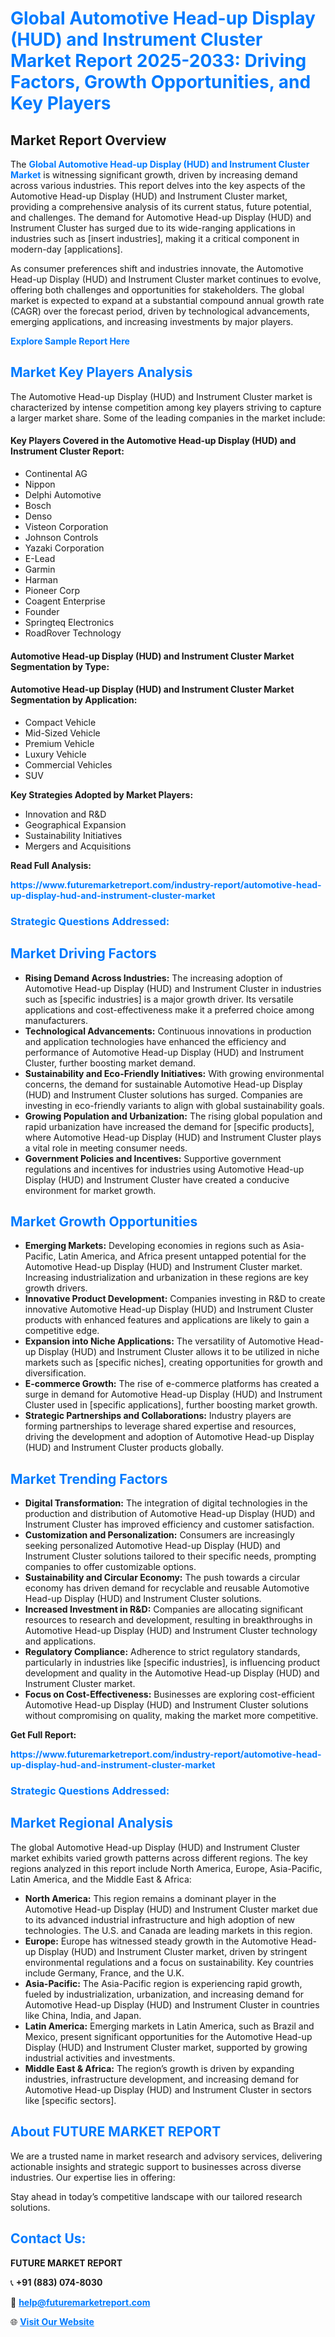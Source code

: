 <h1 style="color: #007BFF;">Global Automotive Head-up Display (HUD) and Instrument Cluster Market Report 2025-2033: Driving Factors, Growth Opportunities, and Key Players</h1>

<section id="overview">
<h2>Market Report Overview</h2>
<p>The <a href="https://www.futuremarketreport.com/industry-report/automotive-head-up-display-hud-and-instrument-cluster-market" style="color: #007BFF; text-decoration: none;"><strong>Global Automotive Head-up Display (HUD) and Instrument Cluster Market</strong></a> is witnessing significant growth, driven by increasing demand across various industries. This report delves into the key aspects of the Automotive Head-up Display (HUD) and Instrument Cluster market, providing a comprehensive analysis of its current status, future potential, and challenges. The demand for Automotive Head-up Display (HUD) and Instrument Cluster has surged due to its wide-ranging applications in industries such as [insert industries], making it a critical component in modern-day [applications].</p>
<p>As consumer preferences shift and industries innovate, the Automotive Head-up Display (HUD) and Instrument Cluster market continues to evolve, offering both challenges and opportunities for stakeholders. The global market is expected to expand at a substantial compound annual growth rate (CAGR) over the forecast period, driven by technological advancements, emerging applications, and increasing investments by major players.</p>
</section>

<section id="overview">
<p><a href="https://www.futuremarketreport.com/request-sample/reportId=60542" style="color: #007BFF; text-decoration: none;"><strong>Explore Sample Report Here</strong></a></p>
</section>

<section id="key-players">
<h2 style="color: #007BFF;">Market Key Players Analysis</h2>
<p>The Automotive Head-up Display (HUD) and Instrument Cluster market is characterized by intense competition among key players striving to capture a larger market share. Some of the leading companies in the market include:</p>
<h4>Key Players Covered in the Automotive Head-up Display (HUD) and Instrument Cluster Report:</h4>
<ul><li>Continental AG</li><li>Nippon</li><li>Delphi Automotive</li><li>Bosch</li><li>Denso</li><li>Visteon Corporation</li><li>Johnson Controls</li><li>Yazaki Corporation</li><li>E-Lead</li><li>Garmin</li><li>Harman</li><li>Pioneer Corp</li><li>Coagent Enterprise</li><li>Founder</li><li>Springteq Electronics</li><li>RoadRover Technology</li></ul>
<h4>Automotive Head-up Display (HUD) and Instrument Cluster Market Segmentation by Type:</h4>
<ul></ul>

<h4>Automotive Head-up Display (HUD) and Instrument Cluster Market Segmentation by Application:</h4>
<ul><li>Compact Vehicle</li><li>Mid-Sized Vehicle</li><li>Premium Vehicle</li><li>Luxury Vehicle</li><li>Commercial Vehicles</li><li>SUV</li></ul>
<p><strong>Key Strategies Adopted by Market Players:</strong></p>
<ul>
<li>Innovation and R&D</li>
<li>Geographical Expansion</li>
<li>Sustainability Initiatives</li>
<li>Mergers and Acquisitions</li>
</ul>
</section>

<section>
<p><strong>Read Full Analysis: </strong></p><a href="https://www.futuremarketreport.com/industry-report/automotive-head-up-display-hud-and-instrument-cluster-market" style="color: #007BFF; text-decoration: none;"><strong>https://www.futuremarketreport.com/industry-report/automotive-head-up-display-hud-and-instrument-cluster-market</strong></a>
<h3 style="color: #007BFF;">Strategic Questions Addressed:</h3>
</section>

<section id="driving-factors">
<h2 style="color: #007BFF;">Market Driving Factors</h2>
<ul>
<li><strong>Rising Demand Across Industries:</strong> The increasing adoption of Automotive Head-up Display (HUD) and Instrument Cluster in industries such as [specific industries] is a major growth driver. Its versatile applications and cost-effectiveness make it a preferred choice among manufacturers.</li>
<li><strong>Technological Advancements:</strong> Continuous innovations in production and application technologies have enhanced the efficiency and performance of Automotive Head-up Display (HUD) and Instrument Cluster, further boosting market demand.</li>
<li><strong>Sustainability and Eco-Friendly Initiatives:</strong> With growing environmental concerns, the demand for sustainable Automotive Head-up Display (HUD) and Instrument Cluster solutions has surged. Companies are investing in eco-friendly variants to align with global sustainability goals.</li>
<li><strong>Growing Population and Urbanization:</strong> The rising global population and rapid urbanization have increased the demand for [specific products], where Automotive Head-up Display (HUD) and Instrument Cluster plays a vital role in meeting consumer needs.</li>
<li><strong>Government Policies and Incentives:</strong> Supportive government regulations and incentives for industries using Automotive Head-up Display (HUD) and Instrument Cluster have created a conducive environment for market growth.</li>
</ul>
</section>

<section id="growth-opportunities">
<h2 style="color: #007BFF;">Market Growth Opportunities</h2>
<ul>
<li><strong>Emerging Markets:</strong> Developing economies in regions such as Asia-Pacific, Latin America, and Africa present untapped potential for the Automotive Head-up Display (HUD) and Instrument Cluster market. Increasing industrialization and urbanization in these regions are key growth drivers.</li>
<li><strong>Innovative Product Development:</strong> Companies investing in R&D to create innovative Automotive Head-up Display (HUD) and Instrument Cluster products with enhanced features and applications are likely to gain a competitive edge.</li>
<li><strong>Expansion into Niche Applications:</strong> The versatility of Automotive Head-up Display (HUD) and Instrument Cluster allows it to be utilized in niche markets such as [specific niches], creating opportunities for growth and diversification.</li>
<li><strong>E-commerce Growth:</strong> The rise of e-commerce platforms has created a surge in demand for Automotive Head-up Display (HUD) and Instrument Cluster used in [specific applications], further boosting market growth.</li>
<li><strong>Strategic Partnerships and Collaborations:</strong> Industry players are forming partnerships to leverage shared expertise and resources, driving the development and adoption of Automotive Head-up Display (HUD) and Instrument Cluster products globally.</li>
</ul>
</section>

<section id="trending-factors">
<h2 style="color: #007BFF;">Market Trending Factors</h2>
<ul>
<li><strong>Digital Transformation:</strong> The integration of digital technologies in the production and distribution of Automotive Head-up Display (HUD) and Instrument Cluster has improved efficiency and customer satisfaction.</li>
<li><strong>Customization and Personalization:</strong> Consumers are increasingly seeking personalized Automotive Head-up Display (HUD) and Instrument Cluster solutions tailored to their specific needs, prompting companies to offer customizable options.</li>
<li><strong>Sustainability and Circular Economy:</strong> The push towards a circular economy has driven demand for recyclable and reusable Automotive Head-up Display (HUD) and Instrument Cluster solutions.</li>
<li><strong>Increased Investment in R&D:</strong> Companies are allocating significant resources to research and development, resulting in breakthroughs in Automotive Head-up Display (HUD) and Instrument Cluster technology and applications.</li>
<li><strong>Regulatory Compliance:</strong> Adherence to strict regulatory standards, particularly in industries like [specific industries], is influencing product development and quality in the Automotive Head-up Display (HUD) and Instrument Cluster market.</li>
<li><strong>Focus on Cost-Effectiveness:</strong> Businesses are exploring cost-efficient Automotive Head-up Display (HUD) and Instrument Cluster solutions without compromising on quality, making the market more competitive.</li>
</ul>
</section>

<section>
<p><strong>Get Full Report: </strong></p><a href="https://www.futuremarketreport.com/industry-report/automotive-head-up-display-hud-and-instrument-cluster-market" style="color: #007BFF; text-decoration: none;"><strong>https://www.futuremarketreport.com/industry-report/automotive-head-up-display-hud-and-instrument-cluster-market</strong></a>
<h3 style="color: #007BFF;">Strategic Questions Addressed:</h3>
</section>


<section id="regional-analysis">
<h2 style="color: #007BFF;">Market Regional Analysis</h2>
<p>The global Automotive Head-up Display (HUD) and Instrument Cluster market exhibits varied growth patterns across different regions. The key regions analyzed in this report include North America, Europe, Asia-Pacific, Latin America, and the Middle East & Africa:</p>
<ul>
<li><strong>North America:</strong> This region remains a dominant player in the Automotive Head-up Display (HUD) and Instrument Cluster market due to its advanced industrial infrastructure and high adoption of new technologies. The U.S. and Canada are leading markets in this region.</li>
<li><strong>Europe:</strong> Europe has witnessed steady growth in the Automotive Head-up Display (HUD) and Instrument Cluster market, driven by stringent environmental regulations and a focus on sustainability. Key countries include Germany, France, and the U.K.</li>
<li><strong>Asia-Pacific:</strong> The Asia-Pacific region is experiencing rapid growth, fueled by industrialization, urbanization, and increasing demand for Automotive Head-up Display (HUD) and Instrument Cluster in countries like China, India, and Japan.</li>
<li><strong>Latin America:</strong> Emerging markets in Latin America, such as Brazil and Mexico, present significant opportunities for the Automotive Head-up Display (HUD) and Instrument Cluster market, supported by growing industrial activities and investments.</li>
<li><strong>Middle East & Africa:</strong> The region’s growth is driven by expanding industries, infrastructure development, and increasing demand for Automotive Head-up Display (HUD) and Instrument Cluster in sectors like [specific sectors].</li>
</ul>
</section>

<footer>
<h2 style="color: #007BFF;">About FUTURE MARKET REPORT</h2>
<p>We are a trusted name in market research and advisory services, delivering actionable insights and strategic support to businesses across diverse industries. Our expertise lies in offering:</p>

<p>Stay ahead in today’s competitive landscape with our tailored research solutions.</p>

<h2 style="color: #007BFF;">Contact Us:</h2>
<p><strong>FUTURE MARKET REPORT</strong></p>
<p>📞 <strong>+91 (883) 074-8030</strong></p>
<p>📧 <strong><a href="mailto:help@futuremarketreport.com" style="color: #007BFF;">help@futuremarketreport.com</a></strong></p>
<p>🌐 <strong><a href="https://www.futuremarketreport.com/" style="color: #007BFF;">Visit Our Website</a></strong></p>
</footer>